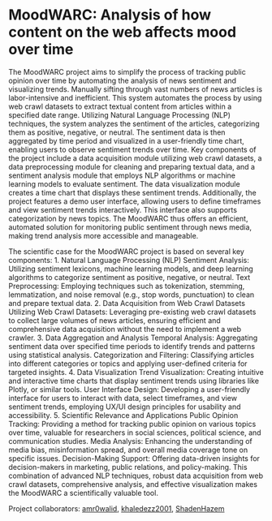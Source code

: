 # MoodWARC: Analysis of how content on the web affects mood over time

The MoodWARC project aims to simplify the process of tracking public opinion over time by automating the analysis of news sentiment and visualizing trends. Manually sifting through vast numbers of news articles is labor-intensive and inefficient. This system automates the process by using web crawl datasets to extract textual content from articles within a specified date range. Utilizing Natural Language Processing (NLP) techniques, the system analyzes the sentiment of the articles, categorizing them as positive, negative, or neutral. The sentiment data is then aggregated by time period and visualized in a user-friendly time chart, enabling users to observe sentiment trends over time. Key components of the project include a data acquisition module utilizing web crawl datasets, a data preprocessing module for cleaning and preparing textual data, and a sentiment analysis module that employs NLP algorithms or machine learning models to evaluate sentiment. The data visualization module creates a time chart that displays these sentiment trends. Additionally, the project features a demo user interface, allowing users to define timeframes and view sentiment trends interactively. This interface also supports categorization by news topics. The MoodWARC thus offers an efficient, automated solution for monitoring public sentiment through news media, making trend analysis more accessible and manageable.

The scientific case for the MoodWARC project is based on several key components: 1. Natural Language Processing (NLP) Sentiment Analysis: Utilizing sentiment lexicons, machine learning models, and deep learning algorithms to categorize sentiment as positive, negative, or neutral. Text Preprocessing: Employing techniques such as tokenization, stemming, lemmatization, and noise removal (e.g., stop words, punctuation) to clean and prepare textual data. 2. Data Acquisition from Web Crawl Datasets Utilizing Web Crawl Datasets: Leveraging pre-existing web crawl datasets to collect large volumes of news articles, ensuring efficient and comprehensive data acquisition without the need to implement a web crawler. 3. Data Aggregation and Analysis Temporal Analysis: Aggregating sentiment data over specified time periods to identify trends and patterns using statistical analysis. Categorization and Filtering: Classifying articles into different categories or topics and applying user-defined criteria for targeted insights. 4. Data Visualization Trend Visualization: Creating intuitive and interactive time charts that display sentiment trends using libraries like Plotly, or similar tools. User Interface Design: Developing a user-friendly interface for users to interact with data, select timeframes, and view sentiment trends, employing UX/UI design principles for usability and accessibility. 5. Scientific Relevance and Applications Public Opinion Tracking: Providing a method for tracking public opinion on various topics over time, valuable for researchers in social sciences, political science, and communication studies. Media Analysis: Enhancing the understanding of media bias, misinformation spread, and overall media coverage tone on specific issues. Decision-Making Support: Offering data-driven insights for decision-makers in marketing, public relations, and policy-making. This combination of advanced NLP techniques, robust data acquisition from web crawl datasets, comprehensive analysis, and effective visualization makes the MoodWARC a scientifically valuable tool.

Project collaborators: [amr0walid](https://github.com/amr0walid), [khaledezz2001](https://github.com/khaledezz2001), [ShadenHazem](https://github.com/ShadenHazem)
